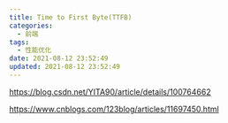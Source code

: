 ```yaml
---
title: Time to First Byte(TTFB)
categories:
  - 前端
tags:
  - 性能优化
date: 2021-08-12 23:52:49
updated: 2021-08-12 23:52:49
---
```



https://blog.csdn.net/YITA90/article/details/100764662

https://www.cnblogs.com/123blog/articles/11697450.html